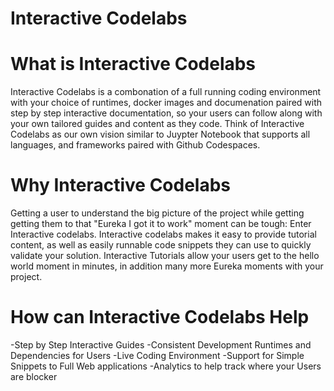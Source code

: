 # Interactive Codelabs

# What is Interactive Codelabs

Interactive Codelabs is a combonation of a full running coding environment with your choice of runtimes, docker images and documenation paired with step by step interactive documentation, so your users can follow along with your own tailored guides and content as they code.  Think of Interactive Codelabs as our own vision similar to Juypter Notebook that supports all languages, and frameworks paired with Github Codespaces.

# Why Interactive Codelabs

Getting a user to understand the big picture of the project while getting getting them to that "Eureka I got it to work" moment can be tough: Enter Interactive codelabs.  Interactive codelabs makes it easy to provide tutorial content, as well as easily runnable code snippets they can use to quickly validate your solution.  Interactive Tutorials allow your users get to the hello world moment in minutes, in addition many more Eureka moments with your project. 

# How can Interactive Codelabs Help

-Step by Step Interactive Guides
-Consistent Development Runtimes and Dependencies for Users
-Live Coding Environment
-Support for Simple Snippets to Full Web applications
-Analytics to help track where your Users are blocker